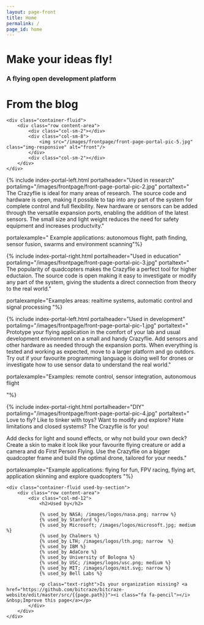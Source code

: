 ```yaml
---
layout: page-front
title: Home
permalink: /
page_id: home
---
```


<div class="front-page">
    <div class="container-fluid front-top-banner">
        <div class="row content-area">
            <div class="col-md-9 header_text">
                  <h1>Make your ideas fly!</h1> 
                    <h3>A flying open development platform</h3>
            </div>
            <div class="col-md-3 semi-transparent fp-blog">
                <h1>From the blog</h1>
                    <!-- inject wp blog -->
            </div>
        </div>
    </div>


    <div class="container-fluid">
        <div class="row content-area">
            <div class="col-sm-2"></div>
            <div class="col-sm-8">
                <img src="/images/frontpage/front-page-portal-pic-5.jpg" class="img-responsive" alt="front"/>
            </div>
            <div class="col-sm-2"></div>
        </div>
    </div>


{% include index-portal-left.html portalheader="Used in research" portalimg="/images/frontpage/front-page-portal-pic-2.jpg" portaltext="
The Crazyflie is ideal for many areas of research. The source code and hardware
is open, making it possible to tap into any
part of the system for complete control and full flexibility. New hardware or sensors can be added
through the versatile expansion ports, enabling the addition of the latest sensors.
The small size and light weight reduces the need for safety equipment and increases
productvity."

portalexample="
Example applications: autonomous flight, path finding, sensor fusion, swarms and
environment scanning"%}

{% include index-portal-right.html portalheader="Used in education" portalimg="/images/frontpage/front-page-portal-pic-3.jpg" portaltext="
The popularity of quadcopters makes the Crazyflie a perfect tool for higher eductaion.
The source code is open making it easy to investigate or modify any part of the system,
giving the students a direct connection from theory to the real world."

portalexample="Examples areas: realtime systems, automatic control and signal processing
"%}

{% include index-portal-left.html portalheader="Used in development" portalimg="/images/frontpage/front-page-portal-pic-1.jpg" portaltext="
Prototype your flying application in the comfort of your lab and usual development
environment on a small and handy Crazyflie. Add sensors and other hardware as needed
through the expansion ports. When everything is tested and working as expected,
move to a larger platform and go outdors.
Try out if your favourite programming language is doing well for drones
or investigate how to use sensor data to understand the real world."

portalexample="Examples: remote control, sensor integration, autonomous flight

"%}

{% include index-portal-right.html portalheader="DIY" portalimg="/images/frontpage/front-page-portal-pic-4.jpg" portaltext="
Love to fly? Like to tinker with toys? Want to modify and explore? Hate limitations and closed
systems? The Crazyflie is for you!

Add decks for light and sound effects, or why not build your own deck? Create a
skin to make it look like your favourite flying creature or add a camera and
do First Person Flying. Use the Crazyflie on a bigger quadcopter frame and build
the optimal drone, tailored for your needs."

portalexample="Example applications: flying for fun, FPV racing, flying art, application skinning and explore quadcopters
"%}


    <div class="container-fluid used-by-section">
        <div class="row content-area">
            <div class="col-md-12">
                <h2>Used by</h2>

                {% used_by NASA; /images/logos/nasa.png; narrow %}
                {% used_by Stanford %}
                {% used_by Microsoft; /images/logos/microsoft.jpg; medium %}
                {% used_by Chalmers %}
                {% used_by LTH; /images/logos/lth.png; narrow  %}
                {% used_by IBM %}
                {% used_by AdaCore %}
                {% used_by University of Bologna %}
                {% used_by USC; /images/logos/usc.png; medium %}
                {% used_by MIT; /images/logos/mit.svg; narrow %}
                {% used_by Bell Labs %}

                <p class="text-right">Is your organization missing? <a href="https://github.com/bitcraze/bitcraze-website/edit/master/src/{{page.path}}"><i class="fa fa-pencil"></i> &nbsp;Improve this page</a></p>
            </div>
        </div>
    </div>
</div>